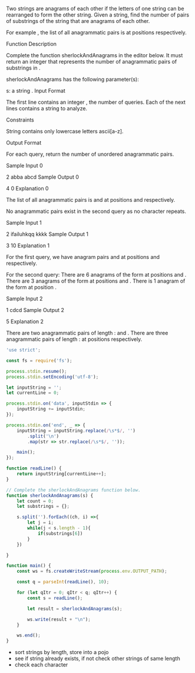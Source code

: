 Two strings are anagrams of each other if the letters of one string can be rearranged to form the other string. Given a string, find the number of pairs of substrings of the string that are anagrams of each other.

For example , the list of all anagrammatic pairs is  at positions  respectively.

Function Description

Complete the function sherlockAndAnagrams in the editor below. It must return an integer that represents the number of anagrammatic pairs of substrings in .

sherlockAndAnagrams has the following parameter(s):

s: a string .
Input Format

The first line contains an integer , the number of queries.
Each of the next  lines contains a string  to analyze.

Constraints



String  contains only lowercase letters  ascii[a-z].

Output Format

For each query, return the number of unordered anagrammatic pairs.

Sample Input 0

2
abba
abcd
Sample Output 0

4
0
Explanation 0

The list of all anagrammatic pairs is  and  at positions  and  respectively.

No anagrammatic pairs exist in the second query as no character repeats.

Sample Input 1

2
ifailuhkqq
kkkk
Sample Output 1

3
10
Explanation 1

For the first query, we have anagram pairs  and  at positions  and  respectively.

For the second query:
There are 6 anagrams of the form  at positions  and .
There are 3 anagrams of the form  at positions  and .
There is 1 anagram of the form  at position .

Sample Input 2

1
cdcd
Sample Output 2

5
Explanation 2

There are two anagrammatic pairs of length :  and .
There are three anagrammatic pairs of length :  at positions  respectively.

```javascript
'use strict';

const fs = require('fs');

process.stdin.resume();
process.stdin.setEncoding('utf-8');

let inputString = '';
let currentLine = 0;

process.stdin.on('data', inputStdin => {
    inputString += inputStdin;
});

process.stdin.on('end', _ => {
    inputString = inputString.replace(/\s*$/, '')
        .split('\n')
        .map(str => str.replace(/\s*$/, ''));

    main();
});

function readLine() {
    return inputString[currentLine++];
}

// Complete the sherlockAndAnagrams function below.
function sherlockAndAnagrams(s) {
    let count = 0;
    let substrings = {};

    s.split('').forEach((ch, i) =>{
        let j = i;
        while(j < s.length - 1){
            if(substrings[6])
        }
    })

}

function main() {
    const ws = fs.createWriteStream(process.env.OUTPUT_PATH);

    const q = parseInt(readLine(), 10);

    for (let qItr = 0; qItr < q; qItr++) {
        const s = readLine();

        let result = sherlockAndAnagrams(s);

        ws.write(result + "\n");
    }

    ws.end();
}

```

- sort strings by length, store into a pojo
- see if string already exists, if not check other strings of same length
- check each character 